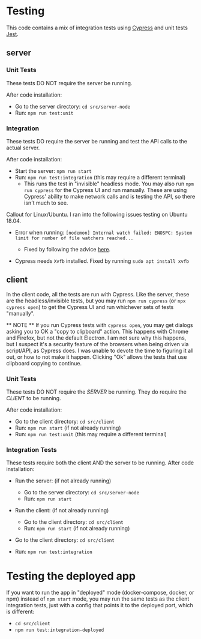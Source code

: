 # Testing

This code contains a mix of integration tests using [Cypress](https://cypress.io) and unit
tests [Jest](https://jestjs.io).

## server

### Unit Tests
These tests DO NOT require the server be running.

After code installation:
- Go to the server directory: `cd src/server-node`
- Run: `npm run test:unit`

### Integration

These tests DO require the server be running and test the API calls to
the actual server.

After code installation:
- Start the server: `npm run start`
- Run: `npm run test:integration` (this may require a different terminal)
  - This runs the test in "invisible" headless mode.  You may also run `npm run cypress`
    for the Cypress UI and run manually.  These are using Cypress' ability to make network
    calls and is testing the API, so there isn't much to see.

Callout for Linux/Ubuntu.  I ran into the following issues testing on Ubuntu 18.04.
- Error when running: `[nodemon] Internal watch failed: ENOSPC: System limit for number of
  file watchers reached...`
  - Fixed by following the advice [here](https://stackoverflow.com/a/34664097/296853).

- Cypress needs `Xvfb` installed.  Fixed by running `sudo apt install xvfb`


## client

In the client code, all the tests are run with Cypress.  Like the server, these are the
headless/invisible tests, but you may run `npm run cypress` (or `npx cypress open`) to get
the Cypress UI and run whichever sets of tests "manually".

** NOTE ** If you run Cypress tests with `cypress open`, you may get dialogs asking you to
OK a "copy to clipboard" action.  This happens with Chrome and Firefox, but not the
default Electron.  I am not sure why this happens, but I suspect it's a security feature
of the browsers when being driven via script/API, as Cypress does.  I was unable to devote
the time to figuring it all out, or how to not make it happen.  Clicking "Ok" allows the
tests that use clipboard copying to continue.

### Unit Tests

These tests DO NOT require the *SERVER* be running.  They do require the *CLIENT* to be running.

After code installation:
- Go to the client directory: `cd src/client`
- Run: `npm run start` (if not already running)
- Run: `npm run test:unit` (this may require a different terminal)

### Integration Tests

These tests require both the client AND the server to be running.
After code installation:
- Run the server: (if not already running)
  - Go to the server directory: `cd src/server-node`
  - Run: `npm run start`

- Run the client: (if not already running)
  - Go to the client directory: `cd src/client`
  - Run: `npm run start` (if not already running)

- Go to the client directory: `cd src/client`
- Run: `npm run test:integration`


# Testing the deployed app

If you want to run the app in "deployed" mode (docker-compose, docker, or npm) instead of
`npm start` mode, you may run the same tests as the client integration tests, just with a
config that points it to the deployed port, which is different:

- `cd src/client`
- `npm run test:integration-deployed`
